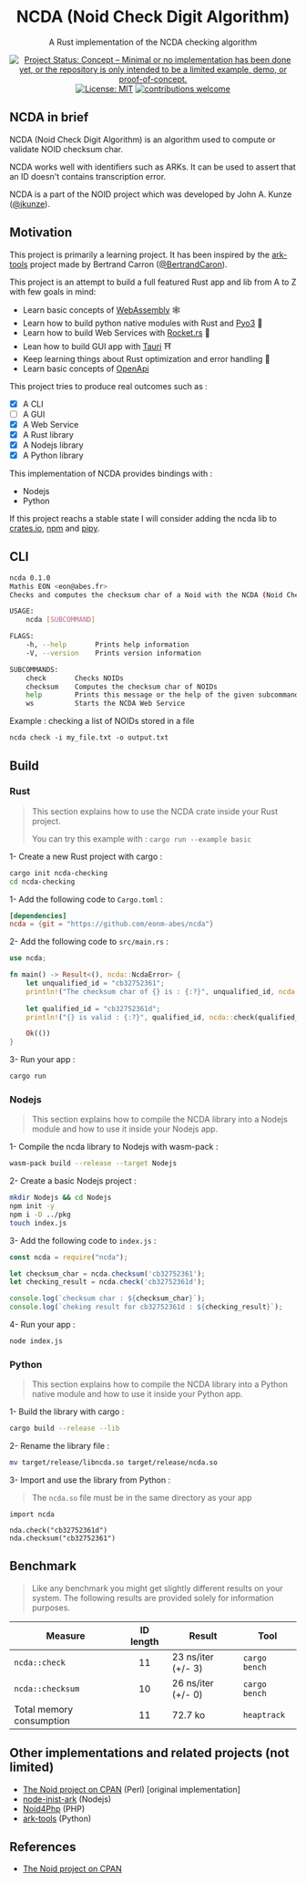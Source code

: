 <div align="center">

# NCDA (Noid Check Digit Algorithm)

A Rust implementation of the NCDA checking algorithm

[![Project Status: Concept – Minimal or no implementation has been done yet, or the repository is only intended to be a limited example, demo, or proof-of-concept.](https://www.repostatus.org/badges/latest/concept.svg)](https://www.repostatus.org/#concept)
[![License: MIT](https://img.shields.io/badge/License-MIT-yellow.svg)](https://opensource.org/licenses/MIT)
[![contributions welcome](https://img.shields.io/badge/contributions-welcome-brightgreen.svg?style=flat)]()

</div>

## NCDA in brief

NCDA (Noid Check Digit Algorithm) is an algorithm used to compute or validate NOID checksum char.

NCDA works well with identifiers such as ARKs. It can be used to assert that an ID doesn't contains transcription error.

NCDA is a part of the NOID project which was developed by John A. Kunze ([@jkunze](https://github.com/jkunze)).

## Motivation

This project is primarily a learning project. It has been inspired by the [ark-tools](https://github.com/BertrandCaron/ark-tools) project made by Bertrand Carron ([@BertrandCaron](https://github.com/BertrandCaron)). 

This project is an attempt to build a full featured Rust app and lib from A to Z with few goals in mind:

* Learn basic concepts of [WebAssembly](https://webassembly.org/) 🕸
* Learn how to build python native modules with Rust and [Pyo3](https://github.com/PyO3/pyo3) 🐍
* Learn how to build Web Services with [Rocket.rs](https://www.rocket.rs/) 🚀
* Lean how to build GUI app with [Tauri](https://github.com/tauri-apps/tauri) ⛩️
* Keep learning things about Rust optimization and error handling 🦀
* Learn basic concepts of [OpenApi](https://www.openapis.org/)

This project tries to produce real outcomes such as :

- [x]  A CLI
- [ ]  A GUI
- [x]  A Web Service
- [x]  A Rust library
- [x]  A Nodejs library
- [x]  A Python library

This implementation of NCDA provides bindings with :

* Nodejs
* Python

If this project reachs a stable state I will consider adding the ncda lib to [crates.io](https://crates.io/), [npm](https://www.npmjs.com/) and [pipy](https://pypi.org/).

## CLI

```sh
ncda 0.1.0
Mathis EON <eon@abes.fr>
Checks and computes the checksum char of a Noid with the NCDA (Noid Check Digit Algorithm) algorithm

USAGE:
    ncda [SUBCOMMAND]

FLAGS:
    -h, --help       Prints help information
    -V, --version    Prints version information

SUBCOMMANDS:
    check       Checks NOIDs
    checksum    Computes the checksum char of NOIDs
    help        Prints this message or the help of the given subcommand(s)
    ws          Starts the NCDA Web Service
```

Example : checking a list of NOIDs stored in a file

```
ncda check -i my_file.txt -o output.txt
```

## Build 

### Rust

> This section explains how to use the NCDA crate inside your Rust project.
>
> You can try this example with : `cargo run --example basic`

1- Create a new Rust project with cargo :

```sh
cargo init ncda-checking
cd ncda-checking
```

1- Add the following code to `Cargo.toml` :

```toml
[dependencies]
ncda = {git = "https://github.com/eonm-abes/ncda"}
```

2- Add the following code to `src/main.rs` :

```rust
use ncda;

fn main() -> Result<(), ncda::NcdaError> {
    let unqualified_id = "cb32752361";
    println!("The checksum char of {} is : {:?}", unqualified_id, ncda::checksum(unqualified_id)?);
    
    let qualified_id = "cb32752361d";
    println!("{} is valid : {:?}", qualified_id, ncda::check(qualified_id).is_ok());

    Ok(())
}
```

3- Run your app :

```sh
cargo run
```

### Nodejs

> This section explains how to compile the NCDA library into a Nodejs module and how to use it inside your Nodejs app.

1- Compile the ncda library to Nodejs with wasm-pack :

```sh
wasm-pack build --release --target Nodejs
```

2- Create a basic Nodejs project :

```sh
mkdir Nodejs && cd Nodejs
npm init -y     
npm i -D ../pkg
touch index.js
```

3- Add the following code to `index.js`  :

```js
const ncda = require("ncda");

let checksum_char = ncda.checksum('cb32752361');
let checking_result = ncda.check('cb32752361d');

console.log(`checksum char : ${checksum_char}`);
console.log(`cheking result for cb32752361d : ${checking_result}`);
```

4- Run your app :

```sh
node index.js
```

### Python

> This section explains how to compile the NCDA library into a Python native module and how to use it inside your Python app.

1- Build the library with cargo :

```sh
cargo build --release --lib
```

2- Rename the library file :

```sh
mv target/release/libncda.so target/release/ncda.so
```

3- Import and use the library from Python :
> The `ncda.so` file must be in the same directory as your app

```python3
import ncda

nda.check("cb32752361d")
nda.checksum("cb32752361")
```

## Benchmark

> Like any benchmark you might get slightly different results on your system. The following results are provided solely for information purposes.

<div align="center">

| Measure                  | ID length | Result             | Tool          |
| ------------------------ | :-------: | ------------------ | ------------- |
| `ncda::check`            |    11     | 23 ns/iter (+/- 3) | `cargo bench` |
| `ncda::checksum`         |    10     | 26 ns/iter (+/- 0) | `cargo bench` |
| Total memory consumption |    11     | 72.7 ko            | `heaptrack`   |

</div>

## Other implementations and related projects (not limited)

* [The Noid project on CPAN](https://metacpan.org/pod/distribution/Noid/noid) (Perl) [original implementation]
* [node-inist-ark](https://github.com/Inist-CNRS/node-inist-ark) (Nodejs)
* [Noid4Php](https://github.com/Daniel-KM/Noid4Php/blob/master/noid) (PHP)
* [ark-tools](https://github.com/BertrandCaron/ark-tools) (Python)

## References

- [The Noid project on CPAN](https://metacpan.org/pod/distribution/Noid/noid)
